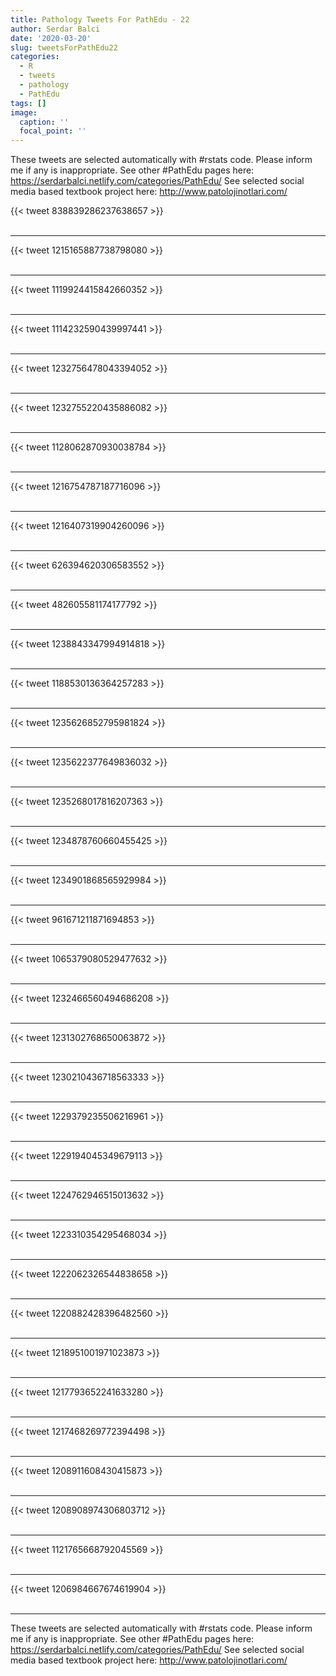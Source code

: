 ```yaml
---
title: Pathology Tweets For PathEdu - 22
author: Serdar Balci
date: '2020-03-20'
slug: tweetsForPathEdu22
categories:
  - R
  - tweets
  - pathology
  - PathEdu
tags: []
image:
  caption: ''
  focal_point: ''
---
```



These tweets are selected automatically with #rstats code. Please inform me if any is inappropriate.
See other #PathEdu pages here: https://serdarbalci.netlify.com/categories/PathEdu/ 
See selected social media based textbook project here: http://www.patolojinotlari.com/

{{< tweet 838839286237638657 >}}
<br>
<br>
<hr>
{{< tweet 1215165887738798080 >}}
<br>
<br>
<hr>
{{< tweet 1119924415842660352 >}}
<br>
<br>
<hr>
{{< tweet 1114232590439997441 >}}
<br>
<br>
<hr>
{{< tweet 1232756478043394052 >}}
<br>
<br>
<hr>
{{< tweet 1232755220435886082 >}}
<br>
<br>
<hr>
{{< tweet 1128062870930038784 >}}
<br>
<br>
<hr>
{{< tweet 1216754787187716096 >}}
<br>
<br>
<hr>
{{< tweet 1216407319904260096 >}}
<br>
<br>
<hr>
{{< tweet 626394620306583552 >}}
<br>
<br>
<hr>
{{< tweet 482605581174177792 >}}
<br>
<br>
<hr>
{{< tweet 1238843347994914818 >}}
<br>
<br>
<hr>
{{< tweet 1188530136364257283 >}}
<br>
<br>
<hr>
{{< tweet 1235626852795981824 >}}
<br>
<br>
<hr>
{{< tweet 1235622377649836032 >}}
<br>
<br>
<hr>
{{< tweet 1235268017816207363 >}}
<br>
<br>
<hr>
{{< tweet 1234878760660455425 >}}
<br>
<br>
<hr>
{{< tweet 1234901868565929984 >}}
<br>
<br>
<hr>
{{< tweet 961671211871694853 >}}
<br>
<br>
<hr>
{{< tweet 1065379080529477632 >}}
<br>
<br>
<hr>
{{< tweet 1232466560494686208 >}}
<br>
<br>
<hr>
{{< tweet 1231302768650063872 >}}
<br>
<br>
<hr>
{{< tweet 1230210436718563333 >}}
<br>
<br>
<hr>
{{< tweet 1229379235506216961 >}}
<br>
<br>
<hr>
{{< tweet 1229194045349679113 >}}
<br>
<br>
<hr>
{{< tweet 1224762946515013632 >}}
<br>
<br>
<hr>
{{< tweet 1223310354295468034 >}}
<br>
<br>
<hr>
{{< tweet 1222062326544838658 >}}
<br>
<br>
<hr>
{{< tweet 1220882428396482560 >}}
<br>
<br>
<hr>
{{< tweet 1218951001971023873 >}}
<br>
<br>
<hr>
{{< tweet 1217793652241633280 >}}
<br>
<br>
<hr>
{{< tweet 1217468269772394498 >}}
<br>
<br>
<hr>
{{< tweet 1208911608430415873 >}}
<br>
<br>
<hr>
{{< tweet 1208908974306803712 >}}
<br>
<br>
<hr>
{{< tweet 1121765668792045569 >}}
<br>
<br>
<hr>
{{< tweet 1206984667674619904 >}}
<br>
<br>
<hr>


These tweets are selected automatically with #rstats code. Please inform me if any is inappropriate.
See other #PathEdu pages here: https://serdarbalci.netlify.com/categories/PathEdu/ 
See selected social media based textbook project here: http://www.patolojinotlari.com/
